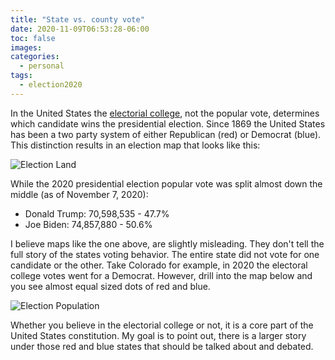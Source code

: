 ```yaml
---
title: "State vs. county vote"
date: 2020-11-09T06:53:28-06:00
toc: false
images:
categories:
  - personal
tags: 
  - election2020
---
```


In the United States the [electorial college](https://en.wikipedia.org/wiki/United_States_Electoral_College), not the popular vote, determines which candidate wins the presidential election.  Since 1869 the United States has been a two party system of either Republican (red) or Democrat (blue).  This distinction results in an election map that looks like this:  


![Election Land](/images/electionland.png)


While the 2020 presidential election popular vote was split almost down the middle (as of November 7, 2020):

- Donald Trump: 70,598,535 - 47.7%
- Joe Biden: 74,857,880 - 50.6%

I believe maps like the one above, are slightly misleading.  They don't tell the full story of the states voting behavior.  The entire state did not vote for one candidate or the other.  Take Colorado for example, in 2020 the electoral college votes went for a Democrat.  However, drill into the map below and you see almost equal sized dots of red and blue.

![Election Population](/images/electionpopulation.png)

Whether you believe in the electorial college or not, it is a core part of the United States constitution.   My goal is to point out, there is a larger story under those red and blue states that should be talked about and debated.